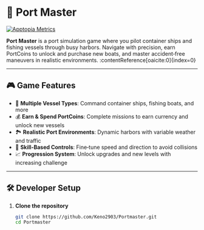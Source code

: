# 🚢 Port Master

[![Apptopia Metrics](https://img.shields.io/badge/Apptopia-View%20Metrics-blue)](https://apptopia.com/ios/app/1505780196/about)

**Port Master** is a port simulation game where you pilot container ships and fishing vessels through busy harbors. Navigate with precision, earn PortCoins to unlock and purchase new boats, and master accident‑free maneuvers in realistic environments. :contentReference[oaicite:0]{index=0}

---

## 🎮 Game Features

- 🚢 **Multiple Vessel Types**: Command container ships, fishing boats, and more  
- 💰 **Earn & Spend PortCoins**: Complete missions to earn currency and unlock new vessels  
- 🏞️ **Realistic Port Environments**: Dynamic harbors with variable weather and traffic  
- 🎯 **Skill‑Based Controls**: Fine‑tune speed and direction to avoid collisions  
- 📈 **Progression System**: Unlock upgrades and new levels with increasing challenge  

---

## 🛠️ Developer Setup

1. **Clone the repository**  
   ```bash
   git clone https://github.com/Keno2903/Portmaster.git
   cd Portmaster
